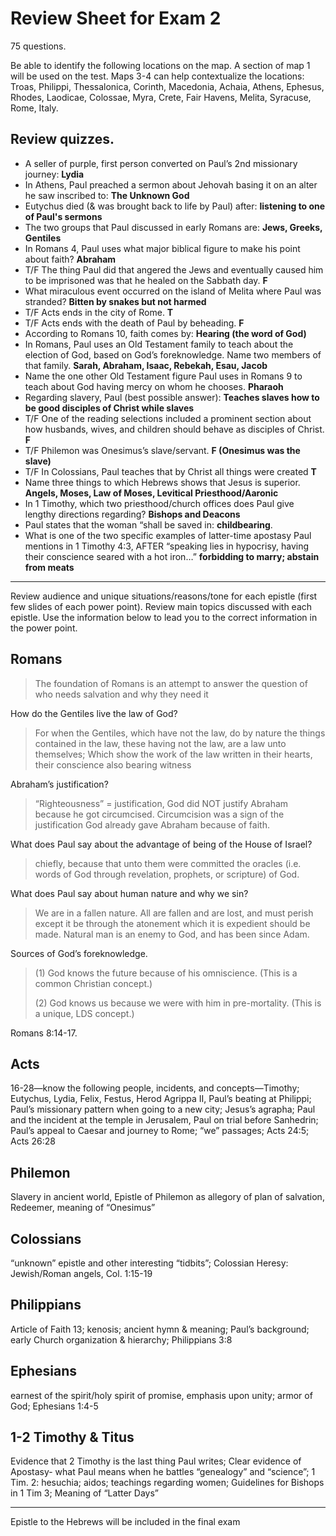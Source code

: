 # Review Sheet for Exam 2

75 questions.

Be able to identify the following locations on the map. A section of map 1 will be used on the test. Maps 3-4 can help contextualize the locations: Troas, Philippi, Thessalonica, Corinth, Macedonia, Achaia, Athens, Ephesus, Rhodes, Laodicae, Colossae, Myra, Crete, Fair Havens, Melita, Syracuse, Rome, Italy.

## Review quizzes.

- A seller of purple, first person converted on Paul’s 2nd missionary journey: __Lydia__
- In Athens, Paul preached a sermon about Jehovah basing it on an alter he saw inscribed to: __The Unknown God__
- Eutychus died (& was brought back to life by Paul) after: __listening to one of Paul's sermons__
- The two groups that Paul discussed in early Romans are: __Jews, Greeks, Gentiles__
- In Romans 4, Paul uses what major biblical figure to make his point about faith? __Abraham__
- T/F The thing Paul did that angered the Jews and eventually caused him to be imprisoned was that he healed on the Sabbath day. __F__
- What miraculous event occurred on the island of Melita where Paul was stranded? __Bitten by snakes but not harmed__
- T/F Acts ends in the city of Rome. __T__
- T/F Acts ends with the death of Paul by beheading. __F__
- According to Romans 10, faith comes by: __Hearing (the word of God)__
- In Romans, Paul uses an Old Testament family to teach about the election of God, based on God’s foreknowledge. Name two members of that family. __Sarah, Abraham, Isaac, Rebekah, Esau, Jacob__
- Name the one other Old Testament figure Paul uses in Romans 9 to teach about God having mercy on whom he chooses. __Pharaoh__
- Regarding slavery, Paul (best possible answer): __Teaches slaves how to be good disciples of Christ while slaves__
- T/F One of the reading selections included a prominent section about how husbands, wives, and children should behave as disciples of Christ. __F__
- T/F Philemon was Onesimus’s slave/servant. __F (Onesimus was the slave)__
- T/F In Colossians, Paul teaches that by Christ all things were created __T__
- Name three things to which Hebrews shows that Jesus is superior. __Angels, Moses, Law of Moses, Levitical Priesthood/Aaronic__
- In 1 Timothy, which two priesthood/church offices does Paul give lengthy directions regarding? __Bishops and Deacons__
- Paul states that the woman “shall be saved in: __childbearing__.
- What is one of the two specific examples of latter-time apostasy Paul mentions in 1 Timothy 4:3, AFTER “speaking lies in hypocrisy, having their conscience seared with a hot iron…” __forbidding to marry; abstain from meats__

---

Review audience and unique situations/reasons/tone for each epistle (first few slides of each power point). Review main topics discussed with each epistle. Use the information below to lead you to the correct information in the power point.

## Romans

> The foundation of Romans is an attempt to answer the question of who needs salvation and why they need it

How do the Gentiles live the law of God?

> For when the Gentiles, which have not the law, do by nature the things contained in the law, these having not the law, are a law unto themselves;  Which show the work of the law written in their hearts, their conscience also bearing witness

Abraham’s justification? 

> “Righteousness” = justification, God did NOT justify Abraham because he got circumcised. Circumcision was a sign of the justification God already gave Abraham because of faith.

What does Paul say about the advantage of being of the House of Israel?

> chiefly, because that unto them were committed the oracles (i.e. words of God through revelation, prophets, or scripture) of God. 

What does Paul say about human nature and why we sin?

> We are in a fallen nature. All are fallen and are lost, and must perish except it be through the atonement which it is expedient should be made. Natural man is an enemy to God, and has been since Adam.

Sources of God’s foreknowledge.

> (1) God knows the future because of his omniscience. (This is a common Christian concept.) 
>
> (2) God knows us because we were with him in pre-mortality. (This is a unique, LDS concept.)

Romans 8:14-17.

## Acts

16-28—know the following people, incidents, and concepts—Timothy; Eutychus, Lydia, Felix, Festus, Herod Agrippa II, Paul’s beating at Philippi; Paul’s missionary pattern when going to a new city; Jesus’s agrapha; Paul and the incident at the temple in Jerusalem, Paul on trial before Sanhedrin; Paul’s appeal to Caesar and journey to Rome; “we” passages; Acts 24:5; Acts 26:28

## Philemon

Slavery in ancient world, Epistle of Philemon as allegory of plan of salvation, Redeemer, meaning of “Onesimus” 

## Colossians

“unknown” epistle and other interesting “tidbits”; Colossian Heresy: Jewish/Roman angels, Col. 1:15-19 

## Philippians

Article of Faith 13; kenosis; ancient hymn & meaning; Paul’s background; early Church organization & hierarchy; Philippians 3:8

## Ephesians

earnest of the spirit/holy spirit of promise, emphasis upon unity; armor of God; Ephesians 1:4-5

## 1-2 Timothy & Titus

Evidence that 2 Timothy is the last thing Paul writes; Clear evidence of Apostasy- what Paul means when he battles “genealogy” and “science”; 1 Tim. 2: hesuchia; aidos; teachings regarding women; Guidelines for Bishops in 1 Tim 3; Meaning of “Latter Days”

---

Epistle to the Hebrews will be included in the final exam
